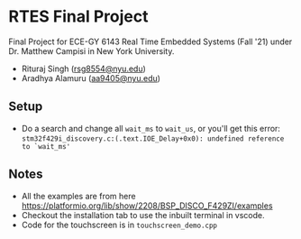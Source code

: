 # RTES Final Project
Final Project for ECE-GY 6143 Real Time Embedded Systems (Fall '21) under Dr. Matthew Campisi in New York University.
* Rituraj Singh (rsg8554@nyu.edu)
* Aradhya Alamuru (aa9405@nyu.edu)  

## Setup
* Do a search and change all `wait_ms` to `wait_us`, or you'll get this error:
 ```stm32f429i_discovery.c:(.text.IOE_Delay+0x0): undefined reference to `wait_ms'```

## Notes
* All the examples are from here https://platformio.org/lib/show/2208/BSP_DISCO_F429ZI/examples
* Checkout the installation tab to use the inbuilt terminal in vscode.
* Code for the touchscreen is in `touchscreen_demo.cpp`
